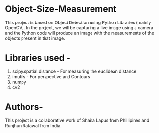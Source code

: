 # Object-Size-Measurement

This project is based on Object Detection using Python Libraries (mainly OpenCV). In the project, we will be capturing a live image using a camera and the Python code will produce 
an image with the measurements of the objects present in that image.


# Libraries used - 
1. scipy.spatial.distance - For measuring the euclidean distance
2. imutils - For perspective and Contours
3. numpy
4. cv2


# Authors-
This project is a collaborative work of Shaira Lapus from Phillipines and Runjhun Ratawal from India.
